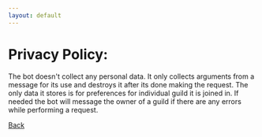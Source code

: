 ```yaml
---
layout: default
---
```


# [](#header-1)Privacy Policy:

The bot doesn't collect any personal data. It only collects arguments from a message for its use and destroys it after its done making the request. The only data it stores is for preferences for individual guild it is joined in. If needed the bot will message the owner of a guild if there are any errors while performing a request.

[Back](/)